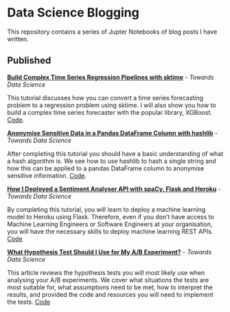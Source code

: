 # Data Science Blogging
This repository contains a series of Jupter Notebooks of blog posts I have written. 

## Published 
**[Build Complex Time Series Regression Pipelines with sktime](https://towardsdatascience.com/build-complex-time-series-regression-pipelines-with-sktime-910bc25c96b6)** - *Towards Data Science*

This tutorial discusses how you can convert a time series forecasting problem to a regression problem using sktime. I will also show you how to build a complex time series forecaster with the popular library, XGBoost. [Code](https://github.com/rtkilian/data-science-blogging/blob/main/sktime_regression_forecasting.ipynb).

**[Anonymise Sensitive Data in a Pandas DataFrame Column with hashlib](https://towardsdatascience.com/anonymise-sensitive-data-in-a-pandas-dataframe-column-with-hashlib-8e7ef397d91f)** - *Towards Data Science*

After completing this tutorial you should have a basic understanding of what a hash algorithm is. We see how to use hashlib to hash a single string and how this can be applied to a pandas DataFrame column to anonymise sensitive information. [Code](https://github.com/rtkilian/data-science-blogging/blob/main/hashlib_pandas.ipynb).

**[How I Deployed a Sentiment Analyser API with spaCy, Flask and Heroku](https://towardsdatascience.com/how-i-deployed-a-sentiment-analyser-api-with-spacy-flask-and-heroku-bd9b8f9de6cf#e944-29fa8eb0b743)** - *Towards Data Science*

By completing this tutorial, you will learn to deploy a machine learning model to Heroku using Flask. Therefore, even if you don’t have access to Machine Learning Engineers or Software Engineers at your organisation, you will have the necessary skills to deploy machine learning REST APIs. [Code](https://github.com/rtkilian/sentiment-analyser-yelpcamp)

**[What Hypothesis Test Should I Use for My A/B Experiment?](https://towardsdatascience.com/what-hypothesis-test-should-i-use-for-my-a-b-experiment-2cfc7fd3537b)** - *Towards Data Science*

This article reviews the hypothesis tests you will most likely use when analysing your A/B experiments. We cover what situations the tests are most suitable for, what assumptions need to be met, how to interpret the results, and provided the code and resources you will need to implement the tests. [Code](https://github.com/rtkilian/data-science-blogging/blob/main/what-hypothesis-test-ab.ipynb)
